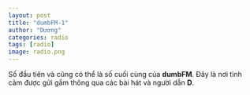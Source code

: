 ```yaml
---
layout: post
title: "dumbFM-1"
author: "Dương"
categories: radio
tags: [radio]
image: radio.png
---
```


Số đầu tiên và cũng có thể là số cuối cùng của <b>dumbFM</b>. Đây là nơi tình cảm được gửi gắm thông qua các bài hát và người dẫn <b>D</b>.

